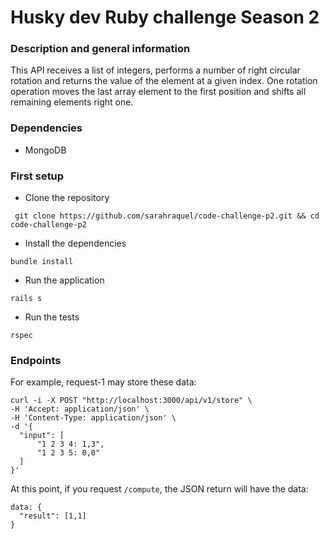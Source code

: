 # Husky dev Ruby challenge Season 2

### Description and general information

This API receives a list of integers, performs a number of right circular rotation and returns the value of the element at a given index. One rotation operation moves the last array element to the first position and shifts all remaining elements right one.

### Dependencies

- MongoDB

### First setup

- Clone the repository

` git clone https://github.com/sarahraquel/code-challenge-p2.git && cd code-challenge-p2`

- Install the dependencies

` bundle install `

- Run the application 

` rails s `

- Run the tests

` rspec `


### Endpoints

For example, request-1 may store these data:
```
curl -i -X POST "http://localhost:3000/api/v1/store" \
-H 'Accept: application/json' \
-H 'Content-Type: application/json' \
-d '{
  "input": [
      "1 2 3 4: 1,3",
      "1 2 3 5: 0,0"
  ]
}'
```

At this point, if you request `/compute`, the JSON return will have the data:
```
data: {
  "result": [1,1]
}
```
